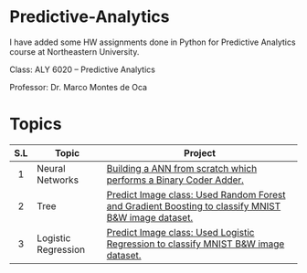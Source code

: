 # Predictive-Analytics

I have added some HW assignments done in Python for Predictive Analytics course at Northeastern University.

Class: ALY 6020 – Predictive Analytics

Professor: Dr. Marco Montes de Oca


# Topics

S.L | Topic  | Project |
|:-----:|------|---------|
1   | Neural Networks | [Building a ANN from scratch which performs a Binary Coder Adder.](https://github.com/Chauhanshi/Predictive-Analytics/blob/master/Building%20Neural%20Network%20for%20BCD%20adder/Shivam%20Chauhan%20_%20Module%204%20Assignment_%20NN_%2002072020.pdf) |
2   | Tree   | [Predict Image class: Used Random Forest and Gradient Boosting to classify MNIST B&W image dataset.](https://github.com/Chauhanshi/Predictive-Analytics/blob/master/Tree%20models%20for%20predicting%20image%20category/Module%203%20Assignment%20_Shivam%20Chauhan_%20RD%20GB%2001312020.pdf)  |
3   | Logistic Regression | [Predict Image class: Used Logistic Regression to classify MNIST B&W image dataset.](https://github.com/Chauhanshi/Predictive-Analytics/blob/master/Logictic%20Regression%20model%20to%20predict%20image%20category/Shivam%20Chauhan%20week%202%20assignment_image%20recognition%20logistic%20_%2001232020%20.pdf) |

